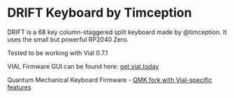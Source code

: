 # DRIFT Keyboard by Timception

DRIFT is a 68 key column-staggered split keyboard made by @timception. It uses the small but powerful RP2040 Zero.

Tested to be working with Vial 0.7.1

VIAL Firmware GUI can be found here:  [get.vial.today](https://get.vial.today/)

Quantum Mechanical Keyboard Firmware - [QMK fork with Vial-specific features](https://github.com/vial-kb/vial-qmk)
